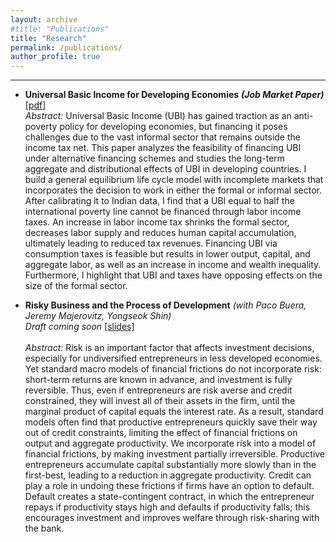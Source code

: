 ```yaml
---
layout: archive
#title: "Publications"
title: "Research"
permalink: /publications/
author_profile: true
---
```


<!-- ## Social Science -->
___
* **Universal Basic Income for Developing Economies** ***(Job Market Paper)*** <br>
<a href="https://github.com/KuldeepSingh-Econ/JMP/blob/main/JMP_singh_kuldeep.pdf" target="_blank" rel="noopener"> [pdf] </a> <br>
_Abstract:_ Universal Basic Income (UBI) has gained traction as an anti-poverty policy for developing economies, but financing it poses challenges due to the vast informal sector that remains outside the income tax net. This paper analyzes the feasibility of financing UBI under alternative financing schemes and studies the long-term aggregate and distributional effects of UBI in developing countries. I build a general equilibrium life cycle model with incomplete markets that incorporates the decision to work in either the formal or informal sector. After calibrating it to Indian data, I find that a UBI equal to half the international poverty line cannot be financed through labor income taxes. An increase in labor income tax shrinks the formal sector, decreases labor supply and reduces human capital accumulation, ultimately leading to reduced tax revenues. Financing UBI via consumption taxes is feasible but results in lower output, capital, and aggregate labor, as well as an increase in income and wealth inequality. Furthermore, I highlight that UBI and taxes have opposing effects on the size of the formal sector.


* **Risky Business and the Process of Development** _(with Paco Buera, Jeremy Majerovitz, Yongseok Shin)_ <br>
_Draft coming soon_ <a href="https://kuldeepsingh-econ.github.io/files/Irreversible_Capital_Risk.pdf" target="_blank" rel="noopener"> [slides] </a> <br> <br>
_Abstract:_ Risk is an important factor that affects investment decisions, especially for undiversified entrepreneurs in less developed economies. Yet standard macro models of financial frictions do not incorporate risk: short-term returns are known in advance, and investment is fully reversible. Thus, even if entrepreneurs are risk averse and credit constrained, they will invest all of their assets in the firm, until the marginal product of capital equals the interest rate. As a result, standard models often find that productive entrepreneurs quickly save their way out of credit constraints, limiting the effect of financial frictions on output and aggregate productivity. We incorporate risk into a model of financial frictions, by making investment partially irreversible. Productive entrepreneurs accumulate capital substantially more slowly than in the first-best, leading to a reduction in aggregate productivity. Credit can play a role in undoing these frictions if firms have an option to default. Default creates a state-contingent contract, in which the entrepreneur repays if productivity stays high and defaults if productivity falls; this encourages investment and improves welfare through risk-sharing with the bank.

<!-- {% if author.googlescholar %}
  You can also find my articles on <u><a href="{{author.googlescholar}}">my Google Scholar profile</a>.</u>
{% endif %}

{% include base_path %}

{% for post in site.publications reversed %}
  {% include archive-single.html %}
{% endfor %} -->
